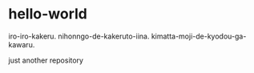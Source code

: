 # hello-world
iro-iro-kakeru.
nihonngo-de-kakeruto-iina.
kimatta-moji-de-kyodou-ga-kawaru.

just another repository
